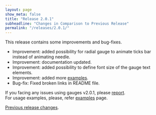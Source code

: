 ```yaml
---
layout: page
show_meta: false
title: "Release 2.0.1"
subheadline: "Changes in Comparison to Previous Release"
permalink: "/releases/2.0.1/"
---
```


This release contains some improvements and bug-fixes.

 * Improvement: added possibility for radial gauge to animate ticks bar instead of animating needle.
 * Improvement: documentation updated.
 * Improvement: added possibility to define font size of the gauge text elements.
 * Improvement: added more [examples]({{site.url}}/documentation/examples/).
 * Bug-fix: Fixed broken links in README file.

If you facing any issues using gauges v2.0.1, please [report](https://github.com/Mikhus/canvas-gauges/issues).  
For usage examples, please, refer [examples]({{site.url}}/documentation/examples/) page.

[Previous release changes]({{site.url}}/releases/2.0.0/).
